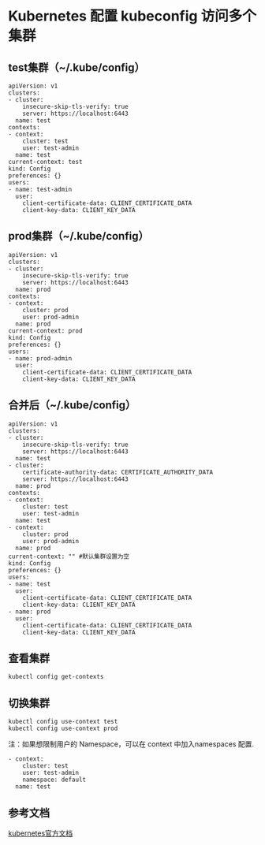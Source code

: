# Kubernetes 配置 kubeconfig 访问多个集群


## test集群（~/.kube/config）
```
apiVersion: v1
clusters:
- cluster:
    insecure-skip-tls-verify: true
    server: https://localhost:6443
  name: test
contexts:
- context:
    cluster: test
    user: test-admin
  name: test
current-context: test
kind: Config
preferences: {}
users:
- name: test-admin
  user:
    client-certificate-data: CLIENT_CERTIFICATE_DATA
    client-key-data: CLIENT_KEY_DATA
```

## prod集群（~/.kube/config）
```
apiVersion: v1
clusters:
- cluster:
    insecure-skip-tls-verify: true
    server: https://localhost:6443
  name: prod
contexts:
- context:
    cluster: prod
    user: prod-admin
  name: prod
current-context: prod
kind: Config
preferences: {}
users:
- name: prod-admin
  user:
    client-certificate-data: CLIENT_CERTIFICATE_DATA
    client-key-data: CLIENT_KEY_DATA
```

## 合并后（~/.kube/config）
```
apiVersion: v1
clusters:
- cluster:
    insecure-skip-tls-verify: true
    server: https://localhost:6443
  name: test
- cluster:
    certificate-authority-data: CERTIFICATE_AUTHORITY_DATA
    server: https://localhost:6443
  name: prod
contexts:
- context:
    cluster: test
    user: test-admin
  name: test
- context:
    cluster: prod
    user: prod-admin
  name: prod
current-context: "" #默认集群设置为空
kind: Config
preferences: {}
users:
- name: test
  user:
    client-certificate-data: CLIENT_CERTIFICATE_DATA
    client-key-data: CLIENT_KEY_DATA
- name: prod
  user:
    client-certificate-data: CLIENT_CERTIFICATE_DATA
    client-key-data: CLIENT_KEY_DATA
```

## 查看集群
```
kubectl config get-contexts
```
## 切换集群
```
kubectl config use-context test
kubectl config use-context prod
```

注：如果想限制用户的 Namespace，可以在 context 中加入namespaces 配置.
```
- context:
    cluster: test
    user: test-admin
    namespace: default
  name: test
```

## 参考文档

[kubernetes官方文档](https://kubernetes.io/zh/docs/tasks/access-application-cluster/configure-access-multiple-clusters/)